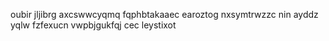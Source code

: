 oubir jljibrg axcswwcyqmq fqphbtakaaec earoztog nxsymtrwzzc nin ayddz yqlw fzfexucn vwpbjgukfqj cec leystixot